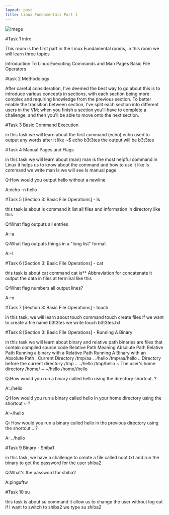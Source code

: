 ```yaml
---
layout: post
title: Linux Fundamentals Part 1
---
```

![image](/assets/img/linux/1.1.jpg)

#Task 1 intro

This room is the first part in the Linux Fundamental rooms, in this room we will learn three topics

   Introduction To Linux
   Executing Commands and Man Pages
   Basic File Operators

#task 2 Methodology

After careful consideration, I've deemed the best way to go about this is to introduce various concepts in sections, with each section being more complex and requiring knowledge from the previous section. To better enable the transition between section, I've split each section into different users in the VM; when you finish a section you'll have to complete a challenge, and then you'll be able to move onto the next section.

#Task 3 Basic Command Execution

in this task we will learn about the first command (echo) echo used to output any words after it like ~$ echo b3t3tes the output will be b3t3tes

#Task 4 Manual Pages and Flags

in this task we will learn about (man) man is the most helpful command in Linux it helps us to know about the command and how to use it like ls command we write man ls we will see ls manual page

Q:How would you output hello without a newline

A:echo -n hello

#Task 5 [Section 3: Basic File Operations] - ls

this task is about ls command it list all files and information in directory like this

Q:What flag outputs all entries

A:-a

Q:What flag outputs things in a "long list" format

A:-l

#Task 6 [Section 3: Basic File Operations] - cat

this task is about cat command cat is** Abbreviation for concatenate it output the data in files at terminal like this

Q:What flag numbers all output lines?

A:-n

#Task 7 [Section 3: Basic File Operations] - touch

in this task, we will learn about touch command touch create files if we want to create a file name b3t3tes we write touch b3t3tes.txt

#Task 8 [Section 3: Basic File Operations] - Running A Binary

in this task we will learn about binary and relative path binaries are files that contain compiled source code
Relative Path 	Meaning 	Absolute Path 	Relative Path 	Running a binary with a Relative Path 	Running A Binary with an Absolute Path
. 	Current Directory 	/tmp/aa  	. 	./hello 	/tmp/aa/hello
.. 	Directory before the current directory 	/tmp 	.. 	../hello 	/tmp/hello
~ 	The user's home directory 	/home/ 	~ 	~/hello 	/home//hello

Q:How would you run a binary called hello using the directory shortcut. ?

A:./hello

Q:How would you run a binary called hello in your home directory using the shortcut ~ ?

A:~/hello

Q: How would you run a binary called hello in the previous directory using the shortcut .. ?

A: ../hello

#Task 9 Binary - Shiba1

in this task, we have a challenge to create a file called noot.txt and run the binary to get the password for the user shiba2

Q:What's the password for shiba2

A:pinguftw

#Task 10 su

this task is about su command it allow us to change the user without log out if I want to switch to shiba2 we type su shiba2










